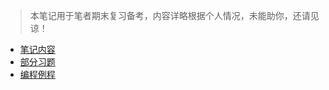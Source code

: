 

>  本笔记用于笔者期末复习备考，内容详略根据个人情况，未能助你，还请见谅！

+ <a href='/Other/51mcu.html' target='_blank'>笔记内容<a/>
+ [部分习题](/Other/51mcu-1.md)
+ [编程例程](/Other/51mcu-2.md)